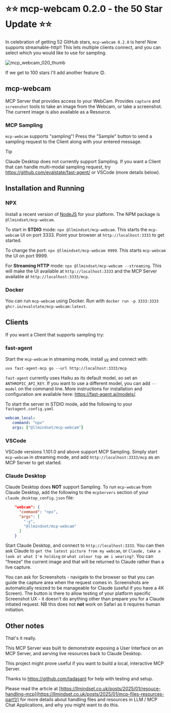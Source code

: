 # ⭐⭐ mcp-webcam 0.2.0 - the 50 Star Update ⭐⭐ 

In celebration of getting 52 GitHub stars, `mcp-webcam 0.2.0` is here! Now supports streamable-http!! This lets multiple clients connect, and you can select which you would like to use for sampling.

![mcp_webcam_020_thumb](https://github.com/user-attachments/assets/041e3091-71e5-4aa1-9170-ee20177485ef)

If we get to 100 stars I'll add another feature 😊.

## mcp-webcam

MCP Server that provides access to your WebCam. Provides `capture` and `screenshot` tools to take an image from the Webcam, or take a screenshot. The current image is also available as a Resource.

### MCP Sampling

`mcp-webcam` supports "sampling"! Press the "Sample" button to send a sampling request to the Client along with your entered message. 

> [!TIP]
> Claude Desktop does not currently support Sampling. If you want a Client that can handle multi-modal sampling request, try https://github.com/evalstate/fast-agent/ or VSCode (more details below).

## Installation and Running

### NPX

Install a recent version of [NodeJS](https://nodejs.org/en/download) for your platform. The NPM package is `@llmindset/mcp-webcam`. 

To start in **STDIO** mode: `npx @llmindset/mcp-webcam`. This starts the `mcp-webcam` UI on port 3333. Point your browser at `http://localhost:3333` to get started.

To change the port: `npx @llmindset/mcp-webcam 9999`. This starts `mcp-webcam` the UI on port 9999.

For **Streaming HTTP** mode: `npx @llmindset/mcp-webcam --streaming`. This will make the UI available at `http://localhost:3333` and the MCP Server available at `http://localhost:3333/mcp`.

### Docker

You can run `mcp-webcam` using Docker. Run with `docker run -p 3333:3333 ghcr.io/evalstate/mcp-webcam:latest`.

## Clients

If you want a Client that supports sampling try:

### fast-agent

Start the `mcp-webcam` in streaming mode, install [`uv`](https://docs.astral.sh/uv/) and connect with:

`uvx fast-agent-mcp go --url http://localhost:3333/mcp`

`fast-agent` currently uses Haiku as its default model, so set an `ANTHROPIC_API_KEY`. If you want to use a different model, you can add `--model` on the command line. More instructions for installation and configuration are available here: https://fast-agent.ai/models/.

To start the server in STDIO mode, add the following to your `fastagent.config.yaml`

```yaml
webcam_local:
   command: "npx"
   args: ["@llmindset/mcp-webcam"]
```

### VSCode

VSCode versions 1.101.0 and above support MCP Sampling. Simply start `mcp-webcam` in streaming mode, and add `http://localhost:3333/mcp` as an MCP Server to get started.

### Claude Desktop

Claude Desktop does **NOT** support Sampling. To run `mcp-webcam` from Claude Desktop, add the following to the `mcpServers` section of your `claude_desktop_config.json` file:

```json
    "webcam": {
      "command": "npx",
      "args": [
        "-y",
        "@llmindset/mcp-webcam"
      ]
    }
```

Start Claude Desktop, and connect to `http://localhost:3333`. You can then ask Claude to `get the latest picture from my webcam`, or `Claude, take a look at what I'm holding` or `what colour top am i wearing?`. You can "freeze" the current image and that will be returned to Claude rather than a live capture. 

You can ask for Screenshots - navigate to the browser so that you can guide the capture area when the request comes in. Screenshots are automatically resized to be manageable for Claude (useful if you have a 4K Screen). The button is there to allow testing of your platform specific Screenshot UX - it doesn't do anything other than prepare you for a Claude intiated request. NB this does not **not** work on Safari as it requires human initiation.

## Other notes

That's it really. 

This MCP Server was built to demonstrate exposing a User Interface on an MCP Server, and serving live resources back to Claude Desktop.

This project might prove useful if you want to build a local, interactive MCP Server.

Thanks to  https://github.com/tadasant for help with testing and setup. 

Please read the article at [https://llmindset.co.uk/posts/2025/01/resouce-handling-mcp](https://llmindset.co.uk/posts/2025/01/mcp-files-resources-part1/) for more details about handling files and resources in LLM / MCP Chat Applications, and why you might want to do this.
